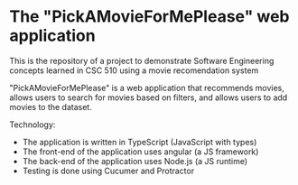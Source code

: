 # The "PickAMovieForMePlease" web application

This is the repository of a project to demonstrate Software
Engineering concepts learned in CSC 510 using a movie recomendation system

"PickAMovieForMePlease" is a web application that recommends movies, allows users to search for movies based on filters, and allows users to add movies to the dataset.

Technology:

- The application is written in TypeScript (JavaScript with types)
- The front-end of the application uses angular (a JS framework)
- The back-end of the application uses Node.js (a JS runtime)
- Testing is done using Cucumer and Protractor
